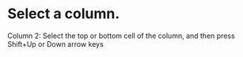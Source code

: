 # Select a column.

Column 2: Select the top or bottom cell of the column, and then press Shift+Up or Down arrow keys